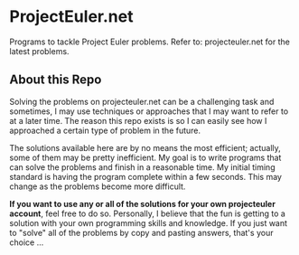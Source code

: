 # ProjectEuler.net

Programs to tackle Project Euler problems. Refer to: projecteuler.net for the latest problems.

## About this Repo

Solving the problems on projecteuler.net can be a challenging task and sometimes, I may use techniques or approaches 
that I may want to refer to at a later time. The reason this repo exists is so I can easily see how I
approached a certain type of problem in the future.

The solutions available here are by no means the most efficient; actually, some of them may be pretty inefficient.
My goal is to write programs that can solve the problems and finish in a reasonable time. My initial timing 
standard is having the program complete within a few seconds. This may change as the problems become more difficult.

**If you want to use any or all of the solutions for your own projecteuler account**, feel free to do so. Personally,
I believe that the fun is getting to a solution with your own programming skills and knowledge. If you just want to
"solve" all of the problems by copy and pasting answers, that's your choice ... 

